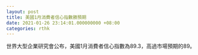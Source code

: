 ```yaml
---
layout: post
title: 美國1月消費者信心指數勝預期
date: 2021-01-26 23:14:01.000000000 +08:00
categories: rthk
---
```


世界大型企業研究會公布，美國1月消費者信心指數為89.3，高過市場預期的89。
